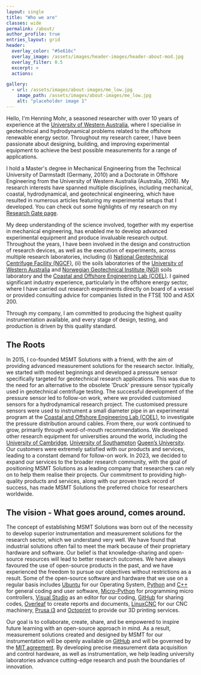 ```yaml
---
layout: single
title: "Who we are"
classes: wide
permalink: /about/
author_profile: true
entries_layout: grid
header:
  overlay_color: "#5e616c"
  overlay_image: /assets/images/header-images/header-about-mod.jpg
  overlay_filter: 0.5
  excerpt: >
  actions:

gallery:
  - url: /assets/images/about-images/me_low.jpg
    image_path: /assets/images/about-images/me_low.jpg
    alt: "placeholder image 1"
---
```



Hello, I'm Henning Mohr, a seasoned researcher with over 10 years of experience at the [University of Western Australia](https://www.uwa.edu.au), where I specialise in geotechnical and hydrodynamical problems related to the offshore renewable energy sector. Throughout my research career, I have been passionate about designing, building, and improving experimental equipment to achieve the best possible measurements for a range of applications.

I hold a Master's degree in Mechanical Engineering from the Technical University of Darmstadt (Germany, 2010) and a Doctorate in Offshore Engineering from the University of Western Australia (Australia, 2016). My research interests have spanned multiple disciplines, including mechanical, coastal, hydrodynamical, and geotechnical engineering, which have resulted in numerous articles featuring my experimental setups that I developed. You can check out some highlights of my research on my [Research Gate page](https://www.researchgate.net/profile/Henning-Mohr).

My deep understanding of the science involved, together with my expertise in mechanical engineering, has enabled me to develop advanced experimental equipment and produce invaluable research output. Throughout the years, I have been involved in the design and construction of research devices, as well as the execution of experiments, across multiple research laboratories, including (i) [National Geotechnical Centrifuge Facility (NGCF)](http://www.ngcf.edu.au), (ii) the soils laboratories of the [University of Western Australia](https://www.cofs.uwa.edu.au/capabilities/facilities/geotechnical-testing-laboratory) and [Norwegian Geotechnical Institute (NGI)](https://www.ngi.no/en/) soils laboratory and the [Coastal and Offshore Engineering Lab (COEL)](https://www.uwa.edu.au/facilities/coel). I gained significant industry experience, particularly in the offshore energy sector, where I have carried out research experiments directly on board of a vessel or provided consulting advice for companies listed in the FTSE 100 and ASX 200.

Through my company, I am committed to producing the highest quality instrumentation available, and every stage of design, testing, and production is driven by this quality standard.


## The Roots

In 2015, I co-founded MSMT Solutions with a friend, with the aim of providing advanced measurement solutions for the research sector. Initially, we started with modest beginnings and developed a pressure sensor specifically targeted for geotechnical research applications. This was due to the need for an alternative to the obsolete 'Druck' pressure sensor typically used in geotechnical centrifuge testing. The successful development of the pressure sensor led to follow-on work, where we provided customised sensors for a hydrodynamical research project. The customised pressure sensors were used to instrument a small diameter pipe in an experimental program at the [Coastal and Offshore Engineering Lab (COEL)](https://www.uwa.edu.au/facilities/coel), to investigate the pressure distribution around cables.
From there, our work continued to grow, primarily through word-of-mouth recommendations. We developed other research equipment for universities around the world, including the [University of Cambridge](https://www-geo.eng.cam.ac.uk/), [University of Southampton](https://www.feps.soton.ac.uk) [Queen’s University](https://civil.queensu.ca/Research/Geotechnical/index.html). Our customers were extremely satisfied with our products and services, leading to a constant demand for follow-on work.
In 2023, we decided to expand our services to the broader research community, with the goal of positioning MSMT Solutions as a leading company that researchers can rely on to help them realise their projects. Our commitment to providing high-quality products and services, along with our proven track record of success, has made MSMT Solutions the preferred choice for researchers worldwide.

## The vision - What goes around, comes around.

The concept of establishing MSMT Solutions was born out of the necessity to develop superior instrumentation and measurement solutions for the research sector, which we understand very well. We have found that industrial solutions often fail to meet the mark because of their proprietary hardware and software. Our belief is that knowledge-sharing and open-source resources will lead to better research outcomes. We have always favoured the use of open-source products in the past, and we have experienced the freedom to pursue our objectives without restrictions as a result. Some of the open-source software and hardware that we use on a regular basis includes [Ubuntu](https://ubuntu.com/) for our Operating System, [Python](www.python.org) and [C++](https://en.wikipedia.org/wiki/C%2B%2B) for general coding and user software, [Micro-Python]( https://micropython.org) for programming micro controllers, [Visual Studio](https://code.visualstudio.com) as an editor for our coding,  [GitHub](https://github.com/) for sharing codes, [Overleaf](https://www.overleaf.com/) to create reports and documents, [LinuxCNC](http://www.linuxcnc.org) for our CNC machinery, [Prusa i3]( https://www.prusa3d.com/) and [Octoprint](https://octoprint.org) to provide our 3D printing services.

Our goal is to collaborate, create, share, and be empowered to inspire future learning with an open-source approach in mind. As a result, measurement solutions created and designed by MSMT for our instrumentation will be openly available on [GitHub](https://github.com/MSMT-Solutions) and will be governed by the [MIT agreement](https://opensource.org/licenses/MIT). By developing precise measurement data acquisition and control hardware, as well as instrumentation, we help leading university laboratories advance cutting-edge research and push the boundaries of innovation.